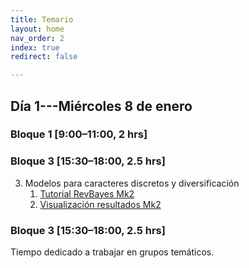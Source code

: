 ```yaml
---
title: Temario
layout: home
nav_order: 2
index: true
redirect: false

---
```


## Día 1---Miércoles 8 de enero

### Bloque 1 [9:00–11:00, 2 hrs]  


### Bloque 3 [15:30–18:00, 2.5 hrs]
3. Modelos para caracteres discretos y diversificación
    1. [Tutorial RevBayes Mk2](./docs/discrete/ctmc_revbayes)
    2. [Visualización resultados Mk2](./docs/discrete/mk2_visualizacion)

   




### Bloque 3 [15:30–18:00, 2.5 hrs]
Tiempo dedicado a trabajar en grupos temáticos. 
